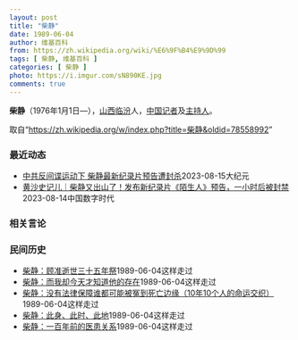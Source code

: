 ```yaml
---
layout: post
title: "柴静"
date: 1989-06-04
author: 维基百科
from: https://zh.wikipedia.org/wiki/%E6%9F%B4%E9%9D%99
tags: [ 柴静, 维基百科 ]
categories: [ 柴静 ]
photo: https://i.imgur.com/sN890KE.jpg
comments: true
---
```

<div class="mw-parser-output">

<p><b>柴静</b>（1976年1月1日<span class="useeditintro" title="Template:BLP editintro">—</span>），<a href="/wiki/%E5%B1%B1%E8%A5%BF%E7%9C%81" title="山西省">山西</a><a href="/wiki/%E4%B8%B4%E6%B1%BE%E5%B8%82" title="临汾市">临汾</a>人，<a href="/wiki/%E4%B8%AD%E5%8D%8E%E4%BA%BA%E6%B0%91%E5%85%B1%E5%92%8C%E5%9B%BD" title="中华人民共和国">中国</a><a href="/wiki/%E8%AE%B0%E8%80%85" class="mw-redirect" title="记者">记者</a>及<a href="/wiki/%E4%B8%BB%E6%8C%81%E4%BA%BA" title="主持人">主持人</a>。
</p>
<meta property="mw:PageProp/toc">
</div><!--esi <esi:include src="/esitest-fa8a495983347898/content" /> --><noscript><img src="//zh.wikipedia.org/wiki/Special:CentralAutoLogin/start?type=1x1" alt="" title="" width="1" height="1" style="border: none; position: absolute;"></noscript>
<div class="printfooter" data-nosnippet="">取自“<a dir="ltr" href="https://zh.wikipedia.org/w/index.php?title=柴静&amp;oldid=78558992">https://zh.wikipedia.org/w/index.php?title=柴静&amp;oldid=78558992</a>”</div><div id="recent-news"><h3>最近动态</h3><ul><li><a href="https://nodebe4.github.io/waimei/2023-08-15/%E4%B8%AD%E5%85%B1%E5%8F%8D%E9%97%B4%E8%B0%8D%E8%BF%90%E5%8A%A8%E4%B8%8B-%E6%9F%B4%E9%9D%99%E6%9C%80%E6%96%B0%E7%BA%AA%E5%BD%95%E7%89%87%E9%A2%84%E5%91%8A%E9%81%AD%E5%B0%81%E6%9D%80" title="中共反间谍运动下 柴静最新纪录片预告遭封杀—— 【大纪元2023年08月16日讯】（大纪元记者李净综合报导）沉寂多年的前央视主持人柴静，近日在大陆社交平台上发布了最新纪录片《陌生人》的预告影片，...">中共反间谍运动下 柴静最新纪录片预告遭封杀</a><time>2023-08-15</time><a class="tag">大纪元</a></li>
<li><a href="https://nodebe4.github.io/waimei/2023-08-14/%E9%BB%84%E6%B2%99%E5%8F%B2%E8%AE%B0%E5%84%BF-%E6%9F%B4%E9%9D%99%E5%8F%88%E5%87%BA%E5%B1%B1%E4%BA%86-%E5%8F%91%E5%B8%83%E6%96%B0%E7%BA%AA%E5%BD%95%E7%89%87-%E9%99%8C%E7%94%9F%E4%BA%BA-%E9%A2%84%E5%91%8A-%E4%B8%80%E5%B0%8F%E6%97%B6%E5%90%8E%E8%A2%AB%E5%B0%81%E7%A6%81" title="黄沙史记儿｜柴静又出山了！发布新纪录片《陌生人》预告，一小时后被封禁—— 出师未捷身先死，这句话用来形容现在的柴静再合适不过了，沉寂多年的她，携最新的纪录片再度出山，然而预告片刚放出来一个小时，...">黄沙史记儿｜柴静又出山了！发布新纪录片《陌生人》预告，一小时后被封禁</a><time>2023-08-14</time><a class="tag">中国数字时代</a></li>
</ul></div><div id="open-opinion"><h3>相关言论</h3><ul></ul></div><div id="mjls-record"><h3>民间历史</h3><ul><li><a href="https://nodebe4.github.io/mjlsh/1989-06-04/%E6%9F%B4%E9%9D%99-%E9%A1%BE%E5%87%86%E9%80%9D%E4%B8%96%E4%B8%89%E5%8D%81%E4%BA%94%E5%B9%B4%E7%A5%AD/" title="柴静">柴静：顾准逝世三十五年祭</a><time>1989-06-04</time><a class="tag">这样走过</a></li>
<li><a href="https://nodebe4.github.io/mjlsh/1989-06-04/%E6%9F%B4%E9%9D%99-%E8%80%8C%E6%88%91%E5%8D%B4%E4%BB%8A%E5%A4%A9%E6%89%8D%E7%9F%A5%E9%81%93%E4%BB%96%E7%9A%84%E5%AD%98%E5%9C%A8/" title="柴静">柴静：而我却今天才知道他的存在</a><time>1989-06-04</time><a class="tag">这样走过</a></li>
<li><a href="https://nodebe4.github.io/mjlsh/1989-06-04/%E6%9F%B4%E9%9D%99-%E6%B2%A1%E6%9C%89%E6%B3%95%E5%BE%8B%E4%BF%9D%E9%9A%9C%E8%B0%81%E9%83%BD%E5%8F%AF%E8%83%BD%E8%A2%AB%E5%86%A4%E5%88%B0%E6%AD%BB%E4%BA%A1%E8%BE%B9%E7%BC%98-10%E5%B9%B410%E4%B8%AA%E4%BA%BA%E7%9A%84%E5%91%BD%E8%BF%90%E4%BA%A4%E7%BB%87/" title="柴静">柴静：没有法律保障谁都可能被冤到死亡边缘（10年10个人的命运交织）</a><time>1989-06-04</time><a class="tag">这样走过</a></li>
<li><a href="https://nodebe4.github.io/mjlsh/1989-06-04/%E6%9F%B4%E9%9D%99-%E6%AD%A4%E8%BA%AB-%E6%AD%A4%E6%97%B6-%E6%AD%A4%E5%9C%B0/" title="柴静">柴静：此身、此时、此地</a><time>1989-06-04</time><a class="tag">这样走过</a></li>
<li><a href="https://nodebe4.github.io/mjlsh/1989-06-04/%E6%9F%B4%E9%9D%99-%E4%B8%80%E7%99%BE%E5%B9%B4%E5%89%8D%E7%9A%84%E5%8C%BB%E6%82%A3%E5%85%B3%E7%B3%BB/" title="柴静">柴静：一百年前的医患关系</a><time>1989-06-04</time><a class="tag">这样走过</a></li>
</ul></div>